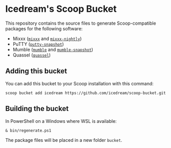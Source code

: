 # Icedream's Scoop Bucket

This repository contains the source files to generate Scoop-compatible packages
for the following software:

- Mixxx ([`mixxx`](packages/mixxx) and [`mixxx-nightly`](packages/mixxx-nightly))
- PuTTY ([`putty-snapshot`](packages/putty-snapshot))
- Mumble ([`mumble`](packages/mumble) and [`mumble-snapshot`](packages/mumble-snapshot))
- Quassel ([`quassel`](packages/quassel))

## Adding this bucket

You can add this bucket to your Scoop installation with this command:

    scoop bucket add icedream https://github.com/icedream/scoop-bucket.git

## Building the bucket

In PowerShell on a Windows where WSL is available:

    & bin/regenerate.ps1

The package files will be placed in a new folder `bucket`.
